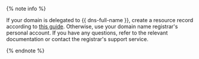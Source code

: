 {% note info %}

If your domain is delegated to {{ dns-full-name }}, create a resource record according to [this guide](../../dns/operations/resource-record-create.md). Otherwise, use your domain name registrar's personal account. If you have any questions, refer to the relevant documentation or contact the registrar's support service.

{% endnote %}